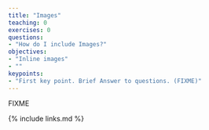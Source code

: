 ```yaml
---
title: "Images"
teaching: 0
exercises: 0
questions:
- "How do I include Images?"
objectives:
- "Inline images"
- ""
keypoints:
- "First key point. Brief Answer to questions. (FIXME)"
---
```

FIXME

{% include links.md %}

